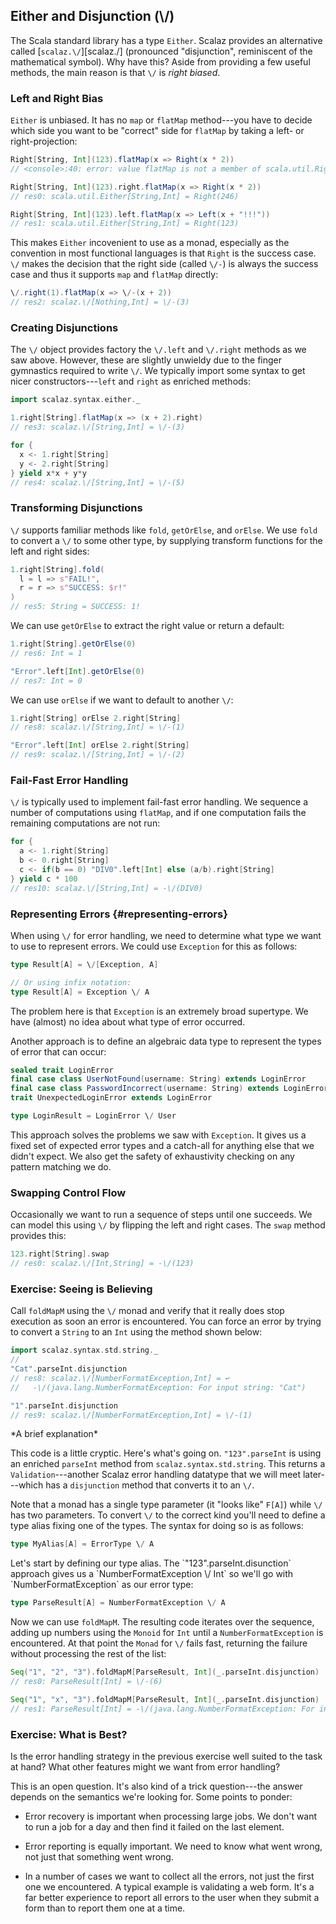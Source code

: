 ## Either and Disjunction (\\/)

The Scala standard library has a type `Either`. Scalaz provides an alternative called [`scalaz.\/`][scalaz.\/] (pronounced "disjunction", reminiscent of the mathematical symbol). Why have this? Aside from providing a few useful methods, the main reason is that `\/` is *right biased*.

### Left and Right Bias

`Either` is unbiased. It has no `map` or `flatMap` method---you have to decide which side you want to be "correct" side for `flatMap` by taking a left- or right-projection:

~~~ scala
Right[String, Int](123).flatMap(x => Right(x * 2))
// <console>:40: error: value flatMap is not a member of scala.util.Right[String,Int]

Right[String, Int](123).right.flatMap(x => Right(x * 2))
// res0: scala.util.Either[String,Int] = Right(246)

Right[String, Int](123).left.flatMap(x => Left(x + "!!!"))
// res1: scala.util.Either[String,Int] = Right(123)
~~~

This makes `Either` incovenient to use as a monad, especially as the convention in most functional languages is that `Right` is the success case. `\/` makes the decision that the right side (called `\/-`) is always the success case and thus it supports `map` and `flatMap` directly:

~~~ scala
\/.right(1).flatMap(x => \/-(x + 2))
// res2: scalaz.\/[Nothing,Int] = \/-(3)
~~~

### Creating Disjunctions

The `\/` object provides factory the `\/.left` and `\/.right` methods as we saw above. However, these are slightly unwieldy due to the finger gymnastics required to write `\/`. We typically import some syntax to get nicer constructors---`left` and `right` as enriched methods:

~~~ scala
import scalaz.syntax.either._

1.right[String].flatMap(x => (x + 2).right)
// res3: scalaz.\/[String,Int] = \/-(3)

for {
  x <- 1.right[String]
  y <- 2.right[String]
} yield x*x + y*y
// res4: scalaz.\/[String,Int] = \/-(5)
~~~

### Transforming Disjunctions

`\/` supports familiar methods like `fold`, `getOrElse`, and `orElse`. We use `fold` to convert a `\/` to some other type, by supplying transform functions for the left and right sides:

~~~ scala
1.right[String].fold(
  l = l => s"FAIL!",
  r = r => s"SUCCESS: $r!"
)
// res5: String = SUCCESS: 1!
~~~

We can use `getOrElse` to extract the right value or return a default:

~~~ scala
1.right[String].getOrElse(0)
// res6: Int = 1

"Error".left[Int].getOrElse(0)
// res7: Int = 0
~~~

We can use `orElse` if we want to default to another `\/`:

~~~ scala
1.right[String] orElse 2.right[String]
// res8: scalaz.\/[String,Int] = \/-(1)

"Error".left[Int] orElse 2.right[String]
// res9: scalaz.\/[String,Int] = \/-(2)
~~~

### Fail-Fast Error Handling

`\/` is typically used to implement fail-fast error handling. We sequence a number of computations using `flatMap`, and if one computation fails the remaining computations are not run:

~~~ scala
for {
  a <- 1.right[String]
  b <- 0.right[String]
  c <- if(b == 0) "DIV0".left[Int] else (a/b).right[String]
} yield c * 100
// res10: scalaz.\/[String,Int] = -\/(DIV0)
~~~

### Representing Errors {#representing-errors}

When using `\/` for error handling, we need to determine what type we want to use to represent errors. We could use `Exception` for this as follows:

~~~ scala
type Result[A] = \/[Exception, A]

// Or using infix notation:
type Result[A] = Exception \/ A
~~~

The problem here is that `Exception` is an extremely broad supertype. We have (almost) no idea about what type of error occurred.

Another approach is to define an algebraic data type to represent the types of error that can occur:

~~~ scala
sealed trait LoginError
final case class UserNotFound(username: String) extends LoginError
final case class PasswordIncorrect(username: String) extends LoginError
trait UnexpectedLoginError extends LoginError

type LoginResult = LoginError \/ User
~~~

This approach solves the problems we saw with `Exception`. It gives us a fixed set of expected error types and a catch-all for anything else that we didn't expect. We also get the safety of exhaustivity checking on any pattern matching we do.

### Swapping Control Flow

Occasionally we want to run a sequence of steps until one succeeds. We can model this using `\/` by flipping the left and right cases. The `swap` method provides this:

~~~ scala
123.right[String].swap
// res0: scalaz.\/[Int,String] = -\/(123)
~~~

### Exercise: Seeing is Believing

Call `foldMapM` using the `\/` monad and verify that it really does stop execution as soon an error is encountered. You can force an error by trying to convert a `String` to an `Int` using the method shown below:

~~~ scala
import scalaz.syntax.std.string._
//
"Cat".parseInt.disjunction
// res8: scalaz.\/[NumberFormatException,Int] = ↩
//   -\/(java.lang.NumberFormatException: For input string: "Cat")

"1".parseInt.disjunction
// res9: scalaz.\/[NumberFormatException,Int] = \/-(1)
~~~

<div class="callout callout-info">
*A brief explanation*

This code is a little cryptic. Here's what's going on. `"123".parseInt` is using an enriched `parseInt` method from `scalaz.syntax.std.string`. This returns a `Validation`---another Scalaz error handling datatype that we will meet later---which has a `disjunction` method that converts it to an `\/`.
</div>

Note that a monad has a single type parameter (it "looks like" `F[A]`) while `\/` has two parameters. To convert `\/` to the correct kind you'll need to define a type alias fixing one of the types. The syntax for doing so is as follows:

~~~ scala
type MyAlias[A] = ErrorType \/ A
~~~

<div class="solution">
Let's start by defining our type alias. The `"123".parseInt.disunction` approach gives us a `NumberFormatException \/ Int` so we'll go with `NumberFormatException` as our error type:

~~~ scala
type ParseResult[A] = NumberFormatException \/ A
~~~

Now we can use `foldMapM`. The resulting code iterates over the sequence, adding up numbers using the `Monoid` for `Int` until a `NumberFormatException` is encountered. At that point the `Monad` for `\/` fails fast, returning the failure without processing the rest of the list:

~~~ scala
Seq("1", "2", "3").foldMapM[ParseResult, Int](_.parseInt.disjunction)
// res0: ParseResult[Int] = \/-(6)

Seq("1", "x", "3").foldMapM[ParseResult, Int](_.parseInt.disjunction)
// res1: ParseResult[Int] = -\/(java.lang.NumberFormatException: For input string: "x")
~~~
</div>

### Exercise: What is Best?

Is the error handling strategy in the previous exercise well suited to the task at hand? What other features might we want from error handling?

<div class="solution">
This is an open question. It's also kind of a trick question---the answer depends on the semantics we're looking for. Some points to ponder:

- Error recovery is important when processing large jobs. We don't want to run a job for a day and then find it failed on the last element.

- Error reporting is equally important. We need to know what went wrong, not just that something went wrong.

- In a number of cases we want to collect all the errors, not just the first one we encountered. A typical example is validating a web form. It's a far better experience to report all errors to the user when they submit a form than to report them one at a time.
</div>
